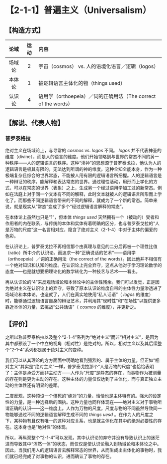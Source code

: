 # 【2-1-1】普遍主义（Universalism）

## 【构造方式】

|  论域  | 运动 | 内容                                                         |
| :----: | :--: | :----------------------------------------------------------- |
| 场域论 |  2   | 宇宙（cosmos） vs. 人的语境化语言／逻辑（logos）             |
| 本体论 |  1   | 被逻辑语言主体化的物（things used）                          |
| 认识论 |  4   | 语用学（orthoepeia）／词的正确用法（The correct of the words） |

## 【解说、代表人物】

### 普罗泰格拉

绝对主义在场域论上，与寻常的 *cosmos* vs. *logos* 不同。 *logos* 并不代表神圣的维度（divine），而是人的语言的维度。他们开始领略到与世界的常态不同的另一种秩序——人的逻辑语言的秩序。这种“渎神”的思想源于普罗泰戈拉，他认为人的逻辑语言是极其有限的，无法达到所谓的神的维度。这种全知全能本身，作为一种极端复杂且综合的世界常态，不能被人用有限的逻辑语言所把握。人的逻辑语言是一种辩证的秩序，能解释和表达常态的世界。通过理性活动，用形而上学化的方式，可以在常态的世界（表象）之上，生成另一个经过语用学加工过的新常态。例如在法庭上对于同一个文本有不同的解释，此时文本就被人的逻辑语言所形而上学化了。而那些不同逻辑语言带来的不同的解释，就成为了一个新的常态。简单来说，就是现实从“常态”变成了多个“经过逻辑语言解释的常态”。

在本体论上虽然也只是“1”，但本体 *things used* 天然拥有一个（被动的）受者和作用者的内在联系，与传统的本体和实体有着明确的区分，也与普罗泰戈拉的“人是万物的尺度”这一名言相对应，隐含了绝对主义（2-1-4）中对于主体的偏爱的色彩。

在认识论上，普罗泰戈拉不再相信那个由真理与意见的二分后再被一个理性比值（ratio）所中介的认识论。而追求一种“正确说话的艺术”——语用学（orthoepeia）／词的正确用法（the correct of the words）。因此他并不相信有一个绝对知识和认知的维度。在认识论上完全弃守，这点从他对于学习理论数学的态度——也是就想要把理论化的数学转化为一种技艺与艺术——看出。

再从认识论的“4”来反观场域论和本体论中的主体性残余。我们可以发觉，正是因为绝对主义在认识论上的弃守，导致了原本认识论维度自带的主体性力量渗透进了场域论和本体论。也造就了，人们在真实地使用“私人话语”（ *logos* 的维度）时，能够通过逻辑语言自身的辩证艺术，并利用其“现时性”和“在场性”以提供更多靠近本体的力量，去挑战“公共话语”（ *cosmos* 的维度），并更新之。


## 【评价】

之所以称普罗泰格拉以及整个“2-1-4”系列为“绝对主义”而非“相对主义”，是因为其中都预设了一个中立的视角（相对性）是绝对的。所以，相对主义以及其后续整个“2-1-4”系列都是属于绝对主义的变种。

我们可以从其理论的方方面面中明确地看到强烈的、属于主体的力量。但正如“相对主义”其实是“绝对主义”一样，普罗泰戈拉那个“人是万物的尺度”也恰恰表明了：主体是承受方而非主动方——人作为“尺度”是静态的存在，而事物作为被测量的存在则是更为主动的存在。这种主体的力量仅仅达到了主体化，而与真正独立主动的主体性还有明显的差距。

二度反观，这种预设一个僵死的“绝对”的力量，恰恰也是主体特有的。强大的设定性的力量，是一种选择后的固执。这种力量也同样体现在——绝对主义对于事物所谓正确的认识——这一维度上。人作为万物的尺度，尺度与物的不同虽然导致同一物能够通过不同的逻辑语言解释生成不同的 *things uesd* 。在作为人的尺度之下，某种物有且仅有唯一的这种对应关系，也是就主体化在其中的绝对必要性的存在。这本身也是“绝对性”的体现。

所以，再纵观整个“2-1-4”可以发现，其中认识论的弃守并没有导致认识上的迷茫进而导致其中“浑然一体”的状态，而仅仅是使认识论融入到场域论和本体论之中。因此，当我们用人的逻辑语言去解释常态的世界，从而生成出主体化的事物时，我们就已经完成了对事物的认识，进而确认了事物的存在。

